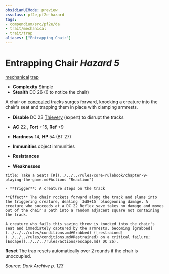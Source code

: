 ```yaml
---
obsidianUIMode: preview
cssclass: pf2e,pf2e-hazard
tags:
- compendium/src/pf2e/da
- trait/mechanical
- trait/trap
aliases: ["Entrapping Chair"]
---
```

# Entrapping Chair *Hazard 5*  
[mechanical](../../../Rules/traits/mechanical.md)  [trap](../../../Rules/traits/trap.md)  

- **Complexity** Simple
- **Stealth** DC 26 (0 to notice the chair)  

A chair on [concealed](../../../Rules/conditions.md#Concealed) tracks surges forward, knocking a creature into the chair's seat and trapping them in place with clamping armrests.

- **Disable** DC 23 [Thievery](../../skills.md#Thievery) (expert) to disrupt the tracks  

- **AC** 22 , **Fort** +15, **Ref** +9
- **Hardness** 14, **HP** 54 (BT 27)
- **Immunities** object immunities
- **Resistances** 
- **Weaknesses** 
     
```ad-embed-ability
title: Take a Seat! [R](../../../rules/core-rulebook/chapter-9-playing-the-game.md#Actions "Reaction")

- **Trigger**: A creature steps on the track

**Effect** The chair rockets forward along the track and slams into the triggering creature, dealing `3d8+15` bludgeoning damage. A creature who succeeds at a DC 22 Reflex save takes no damage and moves out of the chair's path into a random adjacent square not containing the track.

A creature who fails this saving throw is knocked into the chair's seat and immediately captured by the armrests, becoming [grabbed](../../../rules/conditions.md#Grabbed) ([restrained](../../../rules/conditions.md#Restrained) on a critical failure; [Escape](../../../rules/actions/escape.md) DC 26).
```

**Reset** The trap resets automatically over 2 rounds if the chair is unoccupied.  

*Source: Dark Archive p. 123*
